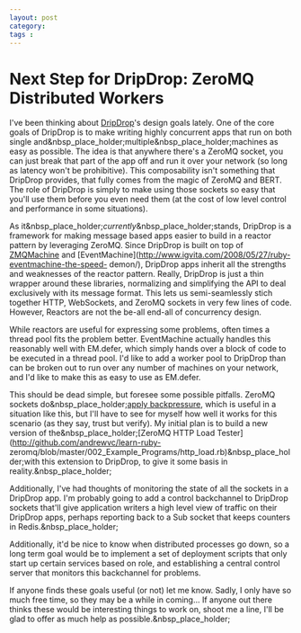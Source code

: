 ```yaml
---
layout: post
category: 
tags : 
---
```



# Next Step for DripDrop: ZeroMQ Distributed Workers

I've been thinking about [DripDrop](http://github.com/andrewvc/dripdrop)'s
design goals lately. One of the core goals of DripDrop is to make writing
highly concurrent apps that run on both single
and&nbsp_place_holder;multiple&nbsp_place_holder;machines as easy as possible.
The idea is that anywhere there's a ZeroMQ socket, you can just break that
part of the app off and run it over your network (so long as latency won't be
prohibitive). This composability isn't something that DripDrop provides, that
fully comes from the magic of ZeroMQ and BERT. The role of DripDrop is simply
to make using those sockets so easy that you'll use them before you even need
them (at the cost of low level control and performance in some situations).

As it&nbsp_place_holder;_currently_&nbsp_place_holder;stands, DripDrop is a
framework for making message based apps easier to build in a reactor pattern
by leveraging ZeroMQ. Since DripDrop is built on top of
[ZMQMachine](http://github.com/chuckremes/zmqmachine) and
[EventMachine](http://www.igvita.com/2008/05/27/ruby-eventmachine-the-speed-
demon/), DripDrop apps inherit all the strengths and weaknesses of the reactor
pattern. Really, DripDrop is just a thin wrapper around these libraries,
normalizing and simplifying the API to deal exclusively with its message
format. This lets us semi-seamlessly stich together HTTP, WebSockets, and
ZeroMQ sockets in very few lines of code. However, Reactors are not the be-all
end-all of concurrency design.

While reactors are useful for expressing some problems, often times a thread
pool fits the problem better. EventMachine actually handles this reasonably
well with EM.defer, which simply hands over a block of code to be executed in
a thread pool. I'd like to add a worker pool to DripDrop than can be broken
out to run over any number of machines on your network, and I'd like to make
this as easy to use as EM.defer.

This should be dead simple, but foresee some possible pitfalls. ZeroMQ sockets
do&nbsp_place_holder;[apply
backpressure](http://comments.gmane.org/gmane.network.zeromq.devel/4041),
which is useful in a situation like this, but I'll have to see for myself how
well it works for this scenario (as they say, trust but verify). My initial
plan is to build a new version of the&nbsp_place_holder;[ZeroMQ HTTP Load
Tester](http://github.com/andrewvc/learn-ruby-
zeromq/blob/master/002_Example_Programs/http_load.rb)&nbsp_place_holder;with
this extension to DripDrop, to give it some basis in
reality.&nbsp_place_holder;

Additionally, I've had thoughts of monitoring the state of all the sockets in
a DripDrop app. I'm probably going to add a control backchannel to DripDrop
sockets that'll give application writers a high level view of traffic on their
DripDrop apps, perhaps reporting back to a Sub socket that keeps counters in
Redis.&nbsp_place_holder;

Additionally, it'd be nice to know when distributed processes go down, so a
long term goal would be to implement a set of deployment scripts that only
start up certain services based on role, and establishing a central control
server that monitors this backchannel for problems.

If anyone finds these goals useful (or not) let me know. Sadly, I only have so
much free time, so they may be a while in coming... If anyone out there thinks
these would be interesting things to work on, shoot me a line, I'll be glad to
offer as much help as possible.&nbsp_place_holder;

